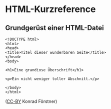 # HTML-Kurzreference

## Grundgerüst einer HTML-Datei

```
<!DOCTYPE html>
<html>
<head>
<title>Titel dieser wunderbaren Seite</title>
</head>
<body>

<h1>Eine grandiose Überschrift</h1>

<p>Ein nicht weniger toller Abschnitt.</p>

</body>
</html> 
```

([CC-BY](https://creativecommons.org/licenses/by/3.0/de/) Konrad Förstner)
